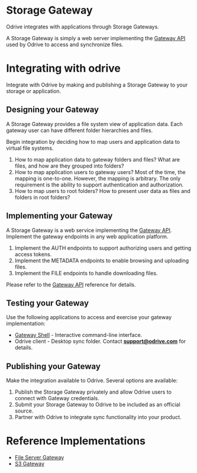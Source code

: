 # Storage Gateway
Odrive integrates with applications through Storage Gateways.

A Storage Gateway is simply a web server implementing the [Gateway API](https://github.com/odrive/gateway-api/blob/main/gateway-api.md) used by Odrive to access and synchronize files.

# Integrating with odrive
Integrate with Odrive by making and publishing a Storage Gateway to your storage or application.

## Designing your Gateway
A Storage Gateway provides a file system view of application data. Each gateway user can have different folder hierarchies and files.

Begin integration by deciding how to map users and application data to virtual file systems. 

1. How to map application data to gateway folders and files? What are files, and how are they grouped into folders?
2. How to map application users to gateway users? Most of the time, the mapping is one-to-one. However, the mapping is arbitrary. The only requirement is the ability to support authentication and authorization.
3. How to map users to root folders?  How to present user data as files and folders in root folders? 

## Implementing your Gateway
A Storage Gateway is a web service implementing the [Gateway API](https://github.com/odrive/gateway-api/blob/main/gateway-api.md). Implement the gateway endpoints in any web application platform.

1. Implement the AUTH endpoints to support authorizing users and getting access tokens.
2. Implement the METADATA endpoints to enable browsing and uploading files. 
3. Implement the FILE endpoints to handle downloading files.

Please refer to the [Gateway API](https://github.com/odrive/gateway-api/blob/main/gateway-api.md) reference for details.

## Testing your Gateway
Use the following applications to access and exercise your gateway implementation:
- [Gateway Shell](https://github.com/odrive/gateway-api/blob/main/gateway-shell.md) - Interactive command-line interface.
- Odrive client - Desktop sync folder. Contact **support@odrive.com** for details.

## Publishing your Gateway
Make the integration available to Odrive. Several options are available:

1. Publish the Storage Gateway privately and allow Odrive users to connect with Gateway credentials.
2. Submit your Storage Gateway to Odrive to be included as an official source.
3. Partner with Odrive to integrate sync functionality into your product.

# Reference Implementations

- [File Server Gateway](https://github.com/odrive/py-fs-gateway)
- [S3 Gateway](https://github.com/odrive/py-s3-gateway)






